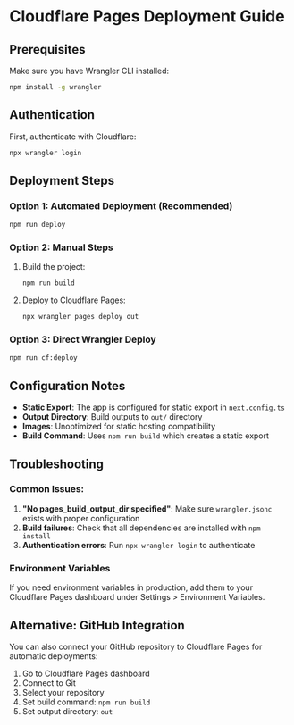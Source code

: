 # Cloudflare Pages Deployment Guide

## Prerequisites
Make sure you have Wrangler CLI installed:
```bash
npm install -g wrangler
```

## Authentication
First, authenticate with Cloudflare:
```bash
npx wrangler login
```

## Deployment Steps

### Option 1: Automated Deployment (Recommended)
```bash
npm run deploy
```

### Option 2: Manual Steps
1. Build the project:
   ```bash
   npm run build
   ```

2. Deploy to Cloudflare Pages:
   ```bash
   npx wrangler pages deploy out
   ```

### Option 3: Direct Wrangler Deploy
```bash
npm run cf:deploy
```

## Configuration Notes

- **Static Export**: The app is configured for static export in `next.config.ts`
- **Output Directory**: Build outputs to `out/` directory
- **Images**: Unoptimized for static hosting compatibility
- **Build Command**: Uses `npm run build` which creates a static export

## Troubleshooting

### Common Issues:
1. **"No pages_build_output_dir specified"**: Make sure `wrangler.jsonc` exists with proper configuration
2. **Build failures**: Check that all dependencies are installed with `npm install`
3. **Authentication errors**: Run `npx wrangler login` to authenticate

### Environment Variables
If you need environment variables in production, add them to your Cloudflare Pages dashboard under Settings > Environment Variables.

## Alternative: GitHub Integration
You can also connect your GitHub repository to Cloudflare Pages for automatic deployments:
1. Go to Cloudflare Pages dashboard
2. Connect to Git
3. Select your repository
4. Set build command: `npm run build`
5. Set output directory: `out`
